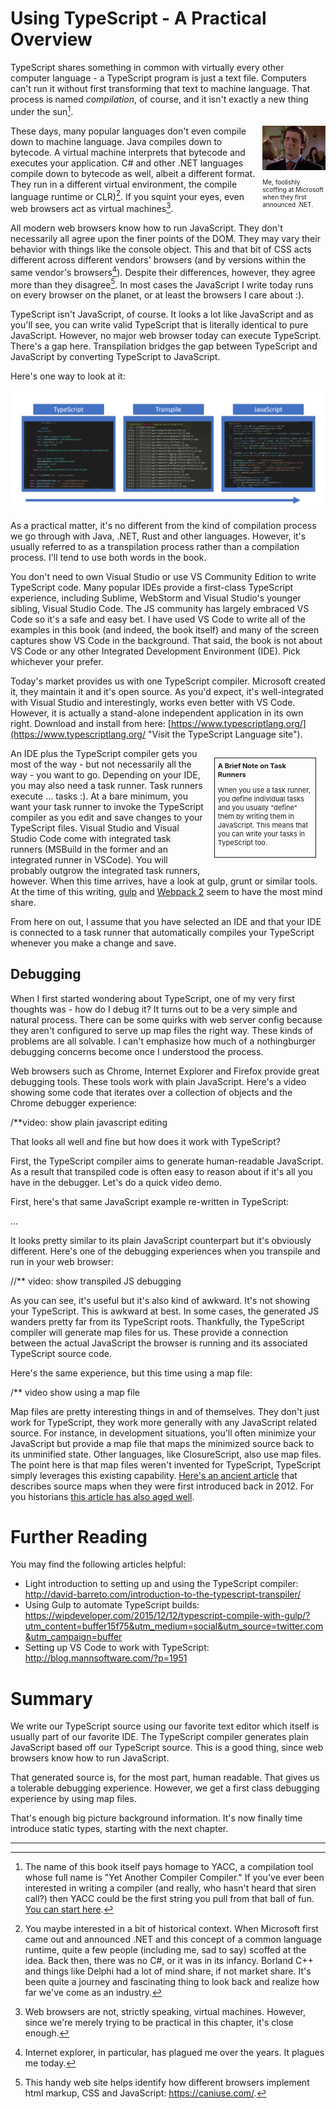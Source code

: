 # Using TypeScript - A Practical Overview

TypeScript shares something in common with virtually every other computer language - a TypeScript program is just a text file. Computers can't run it without first transforming that text to machine language. That process is named *compilation*, of course, and it isn't exactly a new thing under the sun[^1].

<div style="float: right; width: 20%">
    <div>
        <img src="/assets/scoffing.jpg">
    </div>
    <div>
        <p style="font-size: 10px;">Me, foolishly scoffing at Microsoft when they first announced .NET.</p>
    </div>
</div>

These days, many popular languages don't even compile down to machine language. Java compiles down to bytecode. A virtual machine interprets that bytecode and executes your application. C# and other .NET languages compile down to bytecode as well, albeit a different format. They run in a  different virtual environment, the compile language runtime or CLR)[^2]. If you squint your eyes, even web browsers act as virtual machines[^3].

All modern web browsers know how to run JavaScript. They don't necessarily all agree upon the finer points of the DOM. They may vary their behavior with things like the console object. This and that bit of CSS acts different across different vendors' browsers (and by versions within the same vendor's browsers[^4]). Despite their differences, however, they agree more than they disagree[^5]. In most cases the JavaScript I write today runs on every browser on the planet, or at least the browsers I care about :).
 
TypeScript isn't JavaScript, of course. It looks a lot like JavaScript and as you'll see, you can write valid TypeScript that is literally identical to pure JavaScript. However, no major web browser today can execute TypeScript. There's a gap here. Transpilation bridges the gap between TypeScript and JavaScript by converting TypeScript to JavaScript. 

Here's one way to look at it:

![High Level TypeScript Transpilation Process](/assets/ch03_transpilation.PNG)

As a practical matter, it's no different from the kind of compilation process we go through with Java, .NET, Rust and other languages. However, it's usually referred to as a transpilation process rather than a compilation process. I'll tend to use both words in the book.

You don't need to own Visual Studio or use VS Community Edition to write TypeScript code. Many popular IDEs provide a first-class TypeScript experience, including Sublime, WebStorm and Visual Studio's younger sibling, Visual Studio Code. The JS community has largely embraced VS Code so it's a safe and easy bet. I have used VS Code to write all of the examples in this book (and indeed, the book itself) and many of the screen captures show VS Code in the background. That said, the book is not about VS Code or any other Integrated Development Environment (IDE). Pick whichever your prefer.

Today's market provides us with one TypeScript compiler. Microsoft created it, they maintain it and it's open source. As you'd expect, it's well-integrated with Visual Studio and interestingly, works even better with VS Code. However, it is actually a stand-alone independent application in its own right. Download and install from here: [https://www.typescriptlang.org/](https://www.typescriptlang.org/ "Visit the TypeScript Language site").

<div style="float:right; border:1px solid; padding: 5px; margin: 15px; width:30%; font-size: 11px;">
<b>A Brief Note on Task Runners</b><br/>

When you use a task runner, you define individual tasks and you usually "define" them by writing them in JavaScript. This means that you can write your tasks in TypeScript too.
</div>

An IDE plus the TypeScript compiler gets you most of the way - but not necessarily all the way -  you want to go. Depending on your IDE, you may also need a task runner. Task runners execute ... tasks :). At a bare minimum, you want your task runner to invoke the TypeScript compiler as you edit and save changes to your TypeScript files. Visual Studio and Visual Studio Code come with integrated task runners (MSBuild in the former and an integrated runner in VSCode). You will probably outgrow the integrated task runners, however. When this time arrives, have a look at gulp, grunt or similar tools. At the time of this writing, [gulp](http://gulpjs.com/) and [Webpack 2](https://webpack.js.org/) seem to have the most mind share.

From here on out, I assume that you have selected an IDE and that your IDE is connected to a task runner that automatically compiles your TypeScript whenever you make a change and save.

## Debugging

When I first started wondering about TypeScript, one of my very first thoughts was - how do I debug it? It turns out to be a very simple and natural process. There can be some quirks with web server config because they aren't configured to serve up map files the right way. These kinds of problems are all solvable. I can't emphasize how much of a nothingburger debugging concerns become once I understood the process.

Web browsers such as Chrome, Internet Explorer and Firefox provide great debugging tools. These tools work with plain JavaScript. Here's a video showing some code that iterates over a collection of objects and the Chrome debugger experience: 

/**video: show plain javascript editing

That looks all well and fine but how does it work with TypeScript?

First, the TypeScript compiler aims to generate human-readable JavaScript. As a result that transpiled code is often easy to reason about if it's all you have in the debugger. Let's do a quick video demo. 

First, here's that same JavaScript example re-written in TypeScript:

...

It looks pretty similar to its plain JavaScript counterpart but it's obviously different. Here's one of the debugging experiences when you transpile and run in your web browser:

//** video: show transpiled JS debugging

As you can see, it's useful but it's also kind of awkward. It's not showing your TypeScript. This is awkward at best. In some cases, the generated JS wanders pretty far from its TypeScript roots. Thankfully, the TypeScript compiler will generate map files for us. These provide a connection between the actual JavaScript the browser is running and its associated TypeScript source code. 

Here's the same experience, but this time using a map file:

/** video show using a map file

Map files are pretty interesting things in and of themselves. They don't just work for TypeScript, they work more generally with any JavaScript related source. For instance, in development situations, you'll often minimize your JavaScript but provide a map file that maps the minimized source back to its unminified state. Other languages, like ClosureScript, also use map files. The point here is that map files weren't invented for TypeScript, TypeScript simply leverages this existing capability. [Here's an ancient article](https://www.html5rocks.com/en/tutorials/developertools/sourcemaps/) that describes source maps when they were first introduced back in 2012. For you historians [this article has also aged well](http://blog.teamtreehouse.com/introduction-source-maps).  

# Further Reading

You may find the following articles helpful:
- Light introduction to setting up and using the TypeScript compiler: http://david-barreto.com/introduction-to-the-typescript-transpiler/
- Using Gulp to automate TypeScript builds: https://wipdeveloper.com/2015/12/12/typescript-compile-with-gulp/?utm_content=buffer15f75&utm_medium=social&utm_source=twitter.com&utm_campaign=buffer
- Setting up VS Code to work with TypeScript: http://blog.mannsoftware.com/?p=1951

# Summary

We write our TypeScript source using our favorite text editor which itself is usually part of our favorite IDE. The TypeScript compiler generates plain JavaScript based off our TypeScript source. This is a good thing, since web browsers know how to run JavaScript.

That generated source is, for the most part, human readable. That gives us a tolerable debugging experience. However, we get a first class debugging experience by using map files. 

That's enough big picture background information. It's now finally time introduce static types, starting with the next chapter. 

---

[^1]: The name of this book itself pays homage to YACC, a compilation tool whose full name is "Yet Another Compiler Compiler." If you've ever been interested in writing a compiler (and really, who hasn't heard that siren call?) then YACC could be the first string you pull from that ball of fun. [You can start here](https://en.wikipedia.org/wiki/Yacc).

[^2]: You maybe interested in a bit of historical context. When Microsoft first came out and announced .NET and this concept of a common language runtime, quite a few people (including me, sad to say) scoffed at the idea. Back then, there was no C#, or it was in its infancy. Borland C++ and things like Delphi had a lot of mind share, if not market share. It's been quite a journey and fascinating thing to look back and realize how far we've come as an industry. 

[^3]: Web browsers are not, strictly speaking, virtual machines. However, since we're merely trying to be practical in this chapter, it's close enough.

[^4]: Internet explorer, in particular, has plagued me over the years. It plagues me today.

[^5]: This handy web site helps identify how different browsers implement html markup, CSS and JavaScript: https://caniuse.com/.

